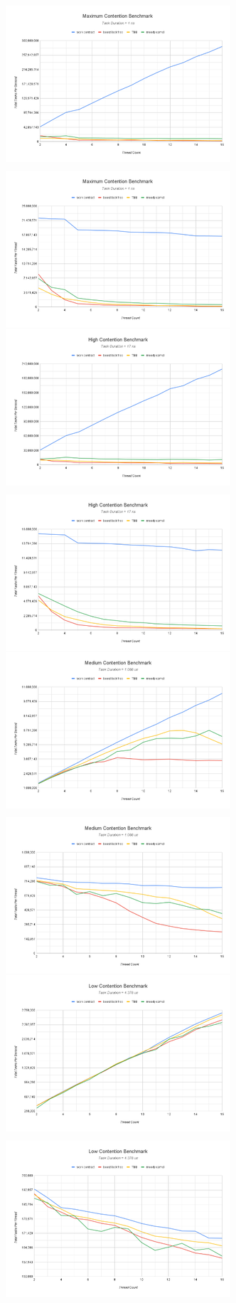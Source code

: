 <img src="./image/Maximum Contention Benchmark.png">&nbsp;<img src="./image/Maximum Contention Benchmark_per_thread.png"></br>
<img src="./image/High Contention Benchmark.png">&nbsp;<img src="./image/High Contention Benchmark_per_thread.png"></br>
<img src="./image/Medium Contention Benchmark.png">&nbsp;<img src="./image/Medium Contention Benchmark_per_thread.png"></br>
<img src="./image/Low Contention Benchmark.png">&nbsp;<img src="./image/Low Contention Benchmark_per_thread.png"></br>
